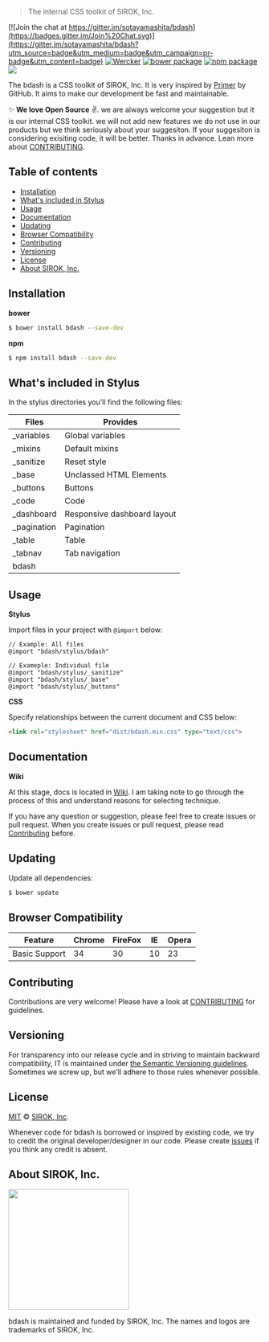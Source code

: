 > The internal CSS toolkit of SIROK, Inc.

[![Join the chat at https://gitter.im/sotayamashita/bdash](https://badges.gitter.im/Join%20Chat.svg)](https://gitter.im/sotayamashita/bdash?utm_source=badge&utm_medium=badge&utm_campaign=pr-badge&utm_content=badge)
[![Wercker][wercker-badge]][releases]
[![bower package][bower-badge]][releases]
[![npm package][npm-badge]][releases] 
[![][mit-badge]][mit]

The bdash is a CSS toolkit of SIROK, Inc. It is very inspired by [Primer][primer] by GitHub. It aims to make our development be fast and maintainable.

 :sparkles: **We love Open Source** :v:. we are always welcome your suggestion but it is our internal CSS toolkit. we will not add new features we do not use in our products but we think seriously about your suggesiton. If your suggesiton is considering exisiting code, it will be better. Thanks in advance. Lean more about [CONTRIBUTING](#contributing).

## Table of contents

* [Installation](#installation)
* [What's included in Stylus](#whats-included-in-stylus)
* [Usage](#usage)
* [Documentation](#documentation)
* [Updating](#updating)
* [Browser Compatibility](#browser-compatibility)
* [Contributing](#contributing)
* [Versioning](#versioning)
* [License](#license)
* [About SIROK, Inc.](#about-sirok-inc) 

## Installation

**bower**

```bash
$ bower install bdash --save-dev
```

**npm**

```bash
$ npm install bdash --save-dev
```

## What's included in Stylus

In the stylus directories you'll find the following files:

| Files         | Provides                    |
| ------------- | --------------------------- |
| _variables    | Global variables            |
| _mixins       | Default mixins              |
| _sanitize     | Reset style                 |
| _base         | Unclassed HTML Elements     |
| _buttons      | Buttons                     |
| _code         | Code                        |
| _dashboard    | Responsive dashboard layout |
| _pagination   | Pagination                  |
| _table        | Table                       |
| _tabnav       | Tab navigation              |
| bdash         |                             |


## Usage

**Stylus**

Import files in your project with `@import` below:

```stylus
// Example: All files
@import "bdash/stylus/bdash"

// Exameple: Individual file
@import "bdash/stylus/_sanitize"
@import "bdash/stylus/_base"
@import "bdash/stylus/_buttons"
```

**CSS**

Specify relationships between the current document and CSS below:

```html
<link rel="stylesheet" href="dist/bdash.min.css" type="text/css">
```

## Documentation

**Wiki**

At this stage, docs is located in [Wiki](https://github.com/sotayamashita/bdash/wiki). I am taking note to go through the process of this and understand reasons for selecting technique.

If you have any question or suggestion, please feel free to create issues or pull request. When you create issues or pull request, please read [Contributing](CONTRIBUTING.md) before.

## Updating

Update all dependencies:

```bash
$ bower update
```

## Browser Compatibility

| Feature       | Chrome        | FireFox       | IE            |  Opera        |
| ------------- | ------------- | ------------- | ------------- | ------------- |
| Basic Support | 34            | 30            | 10            |  23           |

## Contributing

Contributions are very welcome! Please have a look at [CONTRIBUTING](CONTRIBUTING.md) for guidelines.

## Versioning

For transparency into our release cycle and in striving to maintain backward compatibility, IT is maintained under [the Semantic Versioning guidelines](http://semver.org/). Sometimes we screw up, but we'll adhere to those rules whenever possible.

## License

[MIT][mit] © [SIROK, Inc][sirok].

Whenever code for bdash is borrowed or inspired by existing code, we try to credit the original developer/designer in our code. Please create [issues][issue] if you think any credit is absent.

## About SIROK, Inc.

[<img src="http://sirok.co.jp/wordpress/wp-content/themes/sirokco_v2.1/svg/bgWhite/logo.svg"  width="240">][sirok]

bdash is maintained and funded by SIROK, Inc. The names and logos are trademarks of SIROK, Inc.

[sirok]:          http://sirok.co.jp/
[mit]:            https://github.com/sotayamashita/bdash/blob/master/LICENSE
[mit-badge]:      https://img.shields.io/github/license/sotayamashita/bdash.svg?style=flat-square
[releases]:       https://github.com/sotayamashita/bdash/releases
[npm-pkg-link]:   https://www.npmjs.org/package/bdash
[npm-badge]:      https://img.shields.io/npm/v/bdash.svg?style=flat-square
[bower-badge]:    https://img.shields.io/bower/v/bdash.svg?style=flat-square
[wercker-badge]:  https://img.shields.io/wercker/ci/wercker/docs.svg?style=flat-square
[dl-badge]:       http://img.shields.io/npm/dm/bdash.svg?style=flat-square
[primer]:         https://github.com/primer/primer
[issue]:          https://github.com/sotayamashita/bdash/issues
